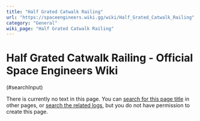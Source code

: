 ```yaml
---
title: "Half Grated Catwalk Railing"
url: "https://spaceengineers.wiki.gg/wiki/Half_Grated_Catwalk_Railing"
category: "General"
wiki_page: "Half Grated Catwalk Railing"
---
```


# Half Grated Catwalk Railing - Official Space Engineers Wiki

(#searchInput)

There is currently no text in this page. You can [search for this page title](https://spaceengineers.wiki.gg/wiki/Special:Search/Half_Grated_Catwalk_Railing "Special:Search/Half Grated Catwalk Railing") in other pages, or [search the related logs](https://spaceengineers.wiki.gg/wiki/Special:Log?page=Half_Grated_Catwalk_Railing), but you do not have permission to create this page.